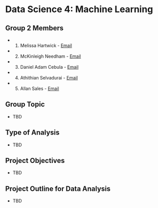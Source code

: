 # Data Science 4:  Machine Learning

## Group 2 Members

- 1. Melissa Hartwick - [Email](mailto:mhartwic@uwaterloo.ca)
- 2. McKinleigh Needham - [Email](mailto:mjneedha@uwaterloo.ca)
- 3. Daniel Adam Cebula - [Email](mailto:dacebula@uwaterloo.ca)
- 4. Athithian Selvadurai - [Email](mailto:a6selvad@uwaterloo.ca)
- 5. Allan Sales - [Email](mailto:asales@uwaterloo.ca)

## Group Topic

- TBD

## Type of Analysis

- TBD

## Project Objectives

- TBD

## Project Outline for Data Analysis

- TBD